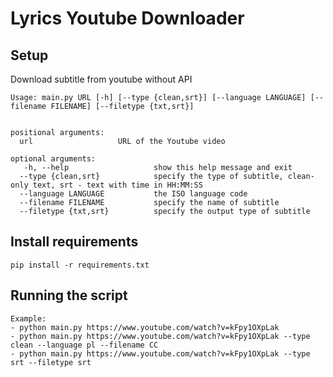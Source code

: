 
# Lyrics Youtube Downloader
## Setup

 Download subtitle from youtube without API

    Usage: main.py URL [-h] [--type {clean,srt}] [--language LANGUAGE] [--filename FILENAME] [--filetype {txt,srt}]
    
    
    positional arguments:
      url                   URL of the Youtube video

    optional arguments:
       -h, --help                   show this help message and exit
      --type {clean,srt}            specify the type of subtitle, clean- only text, srt - text with time in HH:MM:SS
      --language LANGUAGE           the ISO language code
      --filename FILENAME           specify the name of subtitle
      --filetype {txt,srt}          specify the output type of subtitle


## Install  requirements

```
pip install -r requirements.txt
```

## Running the script


```
Example:
- python main.py https://www.youtube.com/watch?v=kFpy1OXpLak
- python main.py https://www.youtube.com/watch?v=kFpy1OXpLak --type clean --language pl --filename CC
- python main.py https://www.youtube.com/watch?v=kFpy1OXpLak --type srt --filetype srt
```
